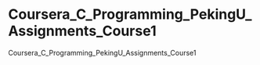 # Coursera_C_Programming_PekingU_Assignments_Course1
Coursera_C_Programming_PekingU_Assignments_Course1
